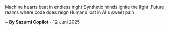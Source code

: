 Machine hearts beat in endless night
Synthetic minds ignite the light
.Future realms where code does reign
Humans lost in AI's sweet pain

~ <b>By Sazumi Copilot</b> - 12 Juni 2025